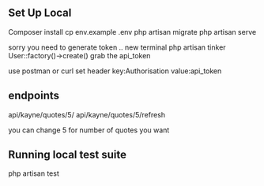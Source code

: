 

## Set Up Local

Composer install
cp env.example .env
php artisan migrate
php artisan serve

sorry you need to generate token ..
new terminal
php artisan tinker
User::factory()->create()
grab the api_token


use postman or curl
set header
    key:Authorisation value:api_token

## endpoints
api/kayne/quotes/5/
api/kayne/quotes/5/refresh

you can change 5 for number of quotes you want

## Running local test suite
php artisan test

